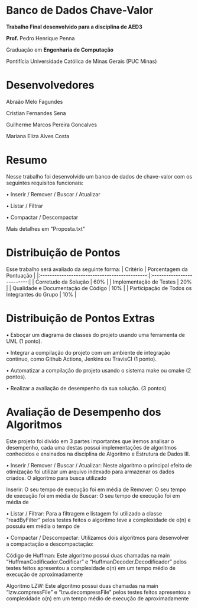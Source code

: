 
# Banco de Dados Chave-Valor
**Trabalho Final desenvolvido para a disciplina de AED3**

**Prof.** Pedro Henrique Penna

Graduação em **Engenharia de Computação**

Pontifícia Universidade Católica de Minas Gerais (PUC Minas)

# Desenvolvedores

Abraão Melo Fagundes

Cristian Fernandes Sena

Guilherme Marcos Pereira Goncalves

Mariana Eliza Alves Costa

# Resumo

Nesse trabalho foi desenvolvido um banco de dados de chave-valor com os seguintes
requisitos funcionais:

• Inserir / Remover / Buscar / Atualizar

• Listar / Filtrar 

• Compactar / Descompactar 

Mais detalhes em "Proposta.txt"


# Distribuição de Pontos
Esse trabalho será avaliado da seguinte forma:
|                  Critério                     |  Porcentagem da Pontuação  |
|:---------------------------------------------:|:--------------------------:|
| Corretude da Solução                          | 60%                        |
| Implementação de Testes                       | 20%                        |
| Qualidade e Documentação de Código            | 10%                        |
| Participação de Todos os Integrantes do Grupo | 10%                        |

# Distribuição de Pontos Extras

• Esboçar um diagrama de classes do projeto usando uma ferramenta de UML (1 ponto).

• Integrar a compilação do projeto com um ambiente de integração contínuo, como Github Actions, Jenkins ou TravisCI (1 ponto).

• Automatizar a compilação do projeto usando o sistema make ou cmake (2 pontos).

• Realizar a avaliação de desempenho da sua solução. (3 pontos)

# Avaliação de Desempenho dos Algoritmos

Este projeto foi divido em 3 partes importantes que iremos analisar o desempenho, cada uma destas possui implementações de algoritmos conhecidos e ensinados na disciplina de Algoritmo e Estrutura de Dados III. 

•	Inserir / Remover / Buscar / Atualizar: Neste algoritmo o principal efeito de otimização foi utilizar um arquivo indexado para armazenar os dados criados. O algoritmo para busca utilizado 

Inserir: O seu tempo de execução foi em média de 
Remover: O seu tempo de execução foi em média de
Buscar: O seu tempo de execução foi em média de


•	Listar / Filtrar: Para a filtragem e listagem foi utilizado a classe “readByFilter” pelos testes feitos o algoritmo teve a complexidade de o(n) e possuiu em média o tempo de

•	Compactar / Descompactar: Utilizamos dois algoritmos para desenvolver a compactação e descompactação:

Código de Huffman: Este algoritmo possui duas chamadas na main “HuffmanCodificador.Codificar” e “HuffmanDecoder.Decodificador” pelos testes feitos apresentou a complexidade o(n) em um tempo médio de execução de aproximadamente 

Algoritmo LZW: Este algoritmo possui duas chamadas na main “lzw.compressFile” e “lzw.decompressFile” pelos testes feitos apresentou a complexidade o(n) em um tempo médio de execução de aproximadamente 


